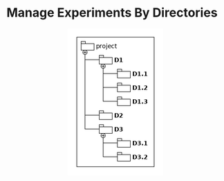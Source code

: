 # Manage Experiments By Directories

<p align="center">
<img src="/static/img/user-guide/experiments/dirs.png" />
</p>
